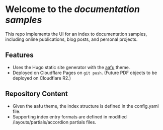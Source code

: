 # Welcome to the *documentation samples*

This repo implements the UI for an index to documentation samples, including online publications, blog posts, and personal projects.

## Features

- Uses the Hugo static site generator with the [aafu](https://themes.gohugo.io/themes/aafu/) theme.
- Deployed on Cloudflare Pages on ``git push``. (Future PDF objects to be deployed on Cloudflare R2.)

## Repository Content

- Given the aafu theme, the index structure is defined in the config.yaml file.
- Supporting index entry formats are defined in modified /layouts/partials/accordion partials files.
